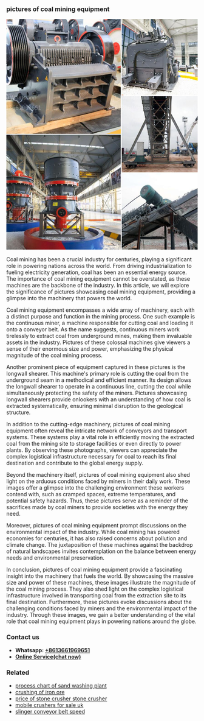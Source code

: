 <h3>pictures of coal mining equipment</h3><img src='1708663445.jpg' alt=''><p>Coal mining has been a crucial industry for centuries, playing a significant role in powering nations across the world. From driving industrialization to fueling electricity generation, coal has been an essential energy source. The importance of coal mining equipment cannot be overstated, as these machines are the backbone of the industry. In this article, we will explore the significance of pictures showcasing coal mining equipment, providing a glimpse into the machinery that powers the world.</p><p>Coal mining equipment encompasses a wide array of machinery, each with a distinct purpose and function in the mining process. One such example is the continuous miner, a machine responsible for cutting coal and loading it onto a conveyor belt. As the name suggests, continuous miners work tirelessly to extract coal from underground mines, making them invaluable assets in the industry. Pictures of these colossal machines give viewers a sense of their enormous size and power, emphasizing the physical magnitude of the coal mining process.</p><p>Another prominent piece of equipment captured in these pictures is the longwall shearer. This machine's primary role is cutting the coal from the underground seam in a methodical and efficient manner. Its design allows the longwall shearer to operate in a continuous line, cutting the coal while simultaneously protecting the safety of the miners. Pictures showcasing longwall shearers provide onlookers with an understanding of how coal is extracted systematically, ensuring minimal disruption to the geological structure.</p><p>In addition to the cutting-edge machinery, pictures of coal mining equipment often reveal the intricate network of conveyors and transport systems. These systems play a vital role in efficiently moving the extracted coal from the mining site to storage facilities or even directly to power plants. By observing these photographs, viewers can appreciate the complex logistical infrastructure necessary for coal to reach its final destination and contribute to the global energy supply.</p><p>Beyond the machinery itself, pictures of coal mining equipment also shed light on the arduous conditions faced by miners in their daily work. These images offer a glimpse into the challenging environment these workers contend with, such as cramped spaces, extreme temperatures, and potential safety hazards. Thus, these pictures serve as a reminder of the sacrifices made by coal miners to provide societies with the energy they need.</p><p>Moreover, pictures of coal mining equipment prompt discussions on the environmental impact of the industry. While coal mining has powered economies for centuries, it has also raised concerns about pollution and climate change. The juxtaposition of these machines against the backdrop of natural landscapes invites contemplation on the balance between energy needs and environmental preservation.</p><p>In conclusion, pictures of coal mining equipment provide a fascinating insight into the machinery that fuels the world. By showcasing the massive size and power of these machines, these images illustrate the magnitude of the coal mining process. They also shed light on the complex logistical infrastructure involved in transporting coal from the extraction site to its final destination. Furthermore, these pictures evoke discussions about the challenging conditions faced by miners and the environmental impact of the industry. Through these images, we gain a better understanding of the vital role that coal mining equipment plays in powering nations around the globe.</p><h3>Contact us</h3><ul><li><strong>Whatsapp:&nbsp;<a href="https://wa.me/8613661969651">+8613661969651</a></strong></li><li><a href="https://swt.shibang-china.com/?git&amp;zhl&amp;pictures of coal mining equipment"><strong>Online Service(chat now)</strong></a></li></ul><h3>Related</h3><ul><li><a href='process chart of sand washing plant.md'>process chart of sand washing plant</a></li><li><a href='crushing of iron ore.md'>crushing of iron ore</a></li><li><a href='price of stone crusher stone crusher.md'>price of stone crusher stone crusher</a></li><li><a href='mobile crushers for sale uk.md'>mobile crushers for sale uk</a></li><li><a href='slinger conveyor belt speed.md'>slinger conveyor belt speed</a></li></ul>